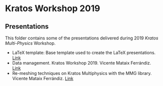 # Kratos Workshop 2019

## Presentations

This folder contains some of the presentations delivered during 2019 _Kratos Multi-Physics_ Workshop.

- LaTeX template: Base template used to create the LaTeX presentations. [Link](https://github.com/KratosMultiphysics/Documentation/blob/master/Workshops_files/Kratos_Workshop_2019/Presentations/KratosWorkshop2019_template.zip) 
- Data management. Kratos Workshop 2019. Vicente Mataix Ferrándiz. [Link](https://github.com/KratosMultiphysics/Documentation/blob/master/Workshops_files/Kratos_Workshop_2019/Presentations/VicenteMataixFerrandiz_DataManagement_KratosWorkshop2019.pdf)
- Re-meshing techniques on Kratos Multiphysics with the MMG library. Vicente Mataix Ferrándiz. [Link](https://github.com/KratosMultiphysics/Documentation/blob/master/Workshops_files/Kratos_Workshop_2019/Presentations/VicenteMataixFerrandiz_MMGRemeshing_KratosWorkshop2019.pdf)
